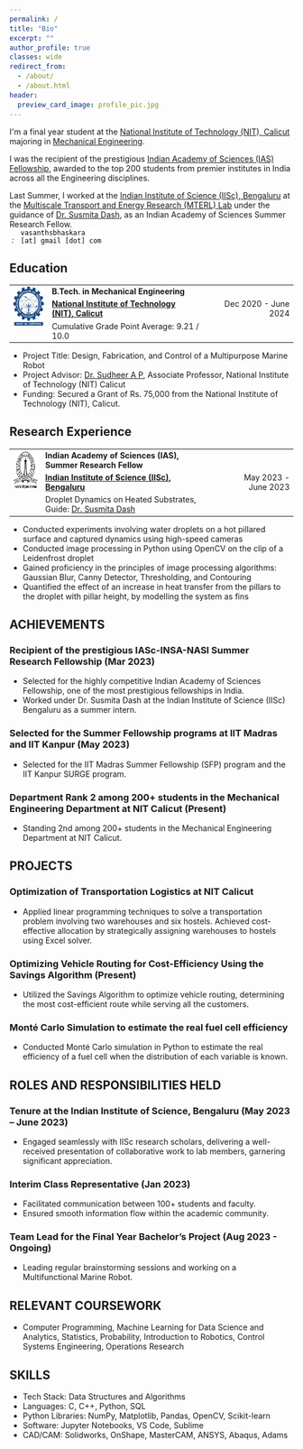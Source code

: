 ```yaml
---
permalink: /
title: "Bio"
excerpt: ""
author_profile: true
classes: wide
redirect_from: 
  - /about/
  - /about.html
header:
  preview_card_image: profile_pic.jpg
---
```


I'm a final year student at the [National Institute of Technology (NIT), Calicut](https://www.nitc.ac.in/) majoring in [Mechanical Engineering](https://nitc.ac.in/department/mechanical-engineering).  

I was the recipient of the prestigious [Indian Academy of Sciences (IAS) Fellowship](https://webjapps.ias.ac.in/fellowship2023/lists/selectedList.jsp), awarded to the top 200 students from premier institutes in India across all the Engineering disciplines. 

Last Summer, I worked at the <a href="https://iisc.ac.in" target="_blank">Indian Institute of Science (IISc), Bengaluru</a> at the <a href="https://sites.google.com/view/dashresearchlab/people" target="_blank">Multiscale Transport and Energy Research (MTERL) Lab</a> under the guidance of <a href="https://mecheng.iisc.ac.in/people/susmita-dash/" target="_blank">Dr. Susmita Dash</a>, as an Indian Academy of Sciences Summer Research Fellow. <br>
<i class="fas fa-envelope email-link" id="emailicon-high">&nbsp;:&nbsp;&nbsp;</i> 
<code style="color: #000000; background: #ffffff; display: inline-block;">vasanthsbhaskara [at] gmail [dot] com</code>


## Education
<table>
  <tbody>
    <tr>
      <td rowspan="3" style="text-align: center; vertical-align: top;"><img src="./../images/iitg.png" width="70" height="70"></td>
      <td style="text-align: left; vertical-align: top;"><strong>B.Tech. in Mechanical Engineering</strong></td>
      <td></td>
    </tr>
    <tr>
      <td style="text-align: left; vertical-align: top;"><strong><a href="https://www.nitc.ac.in/">National Institute of Technology (NIT), Calicut</a></strong></td>
      <td>&nbsp;</td>
      <td style="text-align: right; vertical-align: top;">Dec 2020 - June 2024</td>
    </tr>
    <tr>
      <td style="text-align: left; vertical-align: top;">Cumulative Grade Point Average: 9.21 / 10.0</td>
      <td></td>
      <td></td>
    </tr>
  </tbody>
</table>

- Project Title: Design, Fabrication, and Control of a Multipurpose Marine Robot
- Project Advisor: [Dr. Sudheer A P](https://nitc.ac.in/department/mechanical-engineering/faculty-and-staff/faculty/8eb95fa4-0e19-4246-aa46-75095a3ec8d8), Associate Professor, National Institute of Technology (NIT) Calicut
- Funding: Secured a Grant of Rs. 75,000 from the National Institute of Technology (NIT), Calicut.

## Research Experience
<table>
  <tbody>
    <tr>
      <td rowspan="3" style="text-align: center; vertical-align: top;"><img src="./../images/iisc.png" width="70" height="70"></td>
      <td style="text-align: left; vertical-align: top;"><strong>Indian Academy of Sciences (IAS), Summer Research Fellow</strong></td>
      <td></td>
    </tr>
    <tr>
      <td style="text-align: left; vertical-align: top;"><strong><a href="https://iisc.ac.in">Indian Institute of Science (IISc), Bengaluru</a></strong></td>
      <td>&nbsp;</td>
      <td style="text-align: right; vertical-align: top;">May 2023 - June 2023</td>
    </tr>
    <tr>
      <td style="text-align: left; vertical-align: top;">Droplet Dynamics on Heated Substrates, Guide: <a href="https://mecheng.iisc.ac.in/people/susmita-dash/" target="_blank">Dr. Susmita Dash</a></td>
      <td></td>
      <td></td>
    </tr>
  </tbody>
</table>

- Conducted experiments involving water droplets on a hot pillared surface and captured dynamics using high-speed cameras
- Conducted image processing in Python using OpenCV on the clip of a Leidenfrost droplet
- Gained proficiency in the principles of image processing algorithms: Gaussian Blur, Canny Detector, Thresholding, and Contouring
- Quantified the effect of an increase in heat transfer from the pillars to the droplet with pillar height, by modelling the system as fins


## ACHIEVEMENTS

### Recipient of the prestigious IASc-INSA-NASI Summer Research Fellowship (Mar 2023)
- Selected for the highly competitive Indian Academy of Sciences Fellowship, one of the most prestigious fellowships in India.
- Worked under Dr. Susmita Dash at the Indian Institute of Science (IISc) Bengaluru as a summer intern.

### Selected for the Summer Fellowship programs at IIT Madras and IIT Kanpur (May 2023)
- Selected for the IIT Madras Summer Fellowship (SFP) program and the IIT Kanpur SURGE program.

### Department Rank 2 among 200+ students in the Mechanical Engineering Department at NIT Calicut (Present)
- Standing 2nd among 200+ students in the Mechanical Engineering Department at NIT Calicut.

## PROJECTS

### Optimization of Transportation Logistics at NIT Calicut
- Applied linear programming techniques to solve a transportation problem involving two warehouses and six hostels. Achieved cost-effective allocation by strategically assigning warehouses to hostels using Excel solver.

### Optimizing Vehicle Routing for Cost-Efficiency Using the Savings Algorithm (Present)
- Utilized the Savings Algorithm to optimize vehicle routing, determining the most cost-efficient route while serving all the customers.

### Monté Carlo Simulation to estimate the real fuel cell efficiency
- Conducted Monté Carlo simulation in Python to estimate the real efficiency of a fuel cell when the distribution of each variable is known.

## ROLES AND RESPONSIBILITIES HELD

### Tenure at the Indian Institute of Science, Bengaluru (May 2023 – June 2023)
- Engaged seamlessly with IISc research scholars, delivering a well-received presentation of collaborative work to lab members, garnering significant appreciation.

### Interim Class Representative (Jan 2023)
- Facilitated communication between 100+ students and faculty.
- Ensured smooth information flow within the academic community.

### Team Lead for the Final Year Bachelor’s Project (Aug 2023 - Ongoing)
- Leading regular brainstorming sessions and working on a Multifunctional Marine Robot.

## RELEVANT COURSEWORK

- Computer Programming, Machine Learning for Data Science and Analytics, Statistics, Probability, Introduction to Robotics, Control Systems Engineering, Operations Research

## SKILLS

- Tech Stack: Data Structures and Algorithms
- Languages: C, C++, Python, SQL
- Python Libraries: NumPy, Matplotlib, Pandas, OpenCV, Scikit-learn
- Software: Jupyter Notebooks, VS Code, Sublime
- CAD/CAM: Solidworks, OnShape, MasterCAM, ANSYS, Abaqus, Adams